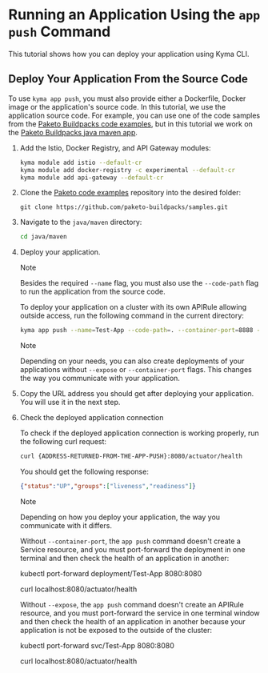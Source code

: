 # Running an Application Using the `app push` Command

This tutorial shows how you can deploy your application using Kyma CLI.

## Deploy Your Application From the Source Code

To use `kyma app push`, you must also provide either a Dockerfile, Docker image or the application's source code. In this tutorial, we use the application source code. For example, you can use one of the code samples from the [Paketo Buildpacks code examples](https://github.com/paketo-buildpacks/samples/tree/main), but in this tutorial we work on the [Paketo Buildpacks java maven app](https://github.com/paketo-buildpacks/samples/tree/main/java/maven).

1. Add the Istio, Docker Registry, and API Gateway modules:

   ```bash
   kyma module add istio --default-cr
   kyma module add docker-registry -c experimental --default-cr
   kyma module add api-gateway --default-cr
   ```

2. Clone the [Paketo code examples](https://github.com/paketo-buildpacks/samples/tree/main) repository into the desired folder:

   ```url
   git clone https://github.com/paketo-buildpacks/samples.git
   ```

3. Navigate to the `java/maven` directory:

   ```bash
   cd java/maven
   ```

4. Deploy your application.

   > [!NOTE]
   > Besides the required `--name` flag, you must also use the `--code-path` flag to run the application from the source code.

   To deploy your application on a cluster with its own APIRule allowing outside access, run the following command in the current directory:

   ```bash
   kyma app push --name=Test-App --code-path=. --container-port=8888 --expose
   ```

   > [!NOTE]
   > Depending on your needs, you can also create deployments of your applications without `--expose` or `--container-port` flags. This changes the way you communicate with your application.

5. Copy the URL address you should get after deploying your application. You will use it in the next step.

6. Check the deployed application connection

   To check if the deployed application connection is working properly, run the following curl request:

   ```bash
   curl {ADDRESS-RETURNED-FROM-THE-APP-PUSH}:8080/actuator/health
   ```  

   You should get the following response:

   ```json
   {"status":"UP","groups":["liveness","readiness"]}
   ```

   > [!NOTE]
   > Depending on how you deploy your application, the way you communicate with it differs.
   >
   > Without `--container-port`, the `app push` command doesn't create a Service resource, and you must port-forward the deployment in one terminal and then check the health of an application in another:
   >
   > kubectl port-forward deployment/Test-App 8080:8080
   >
   > curl localhost:8080/actuator/health
   >
   > Without `--expose`, the `app push` command doesn't create an APIRule resource, and you must port-forward the service in one terminal window and then check the health of an application in another because your application is not be exposed to the outside of the cluster:
   >
   > kubectl port-forward svc/Test-App 8080:8080
   >
   > curl localhost:8080/actuator/health

